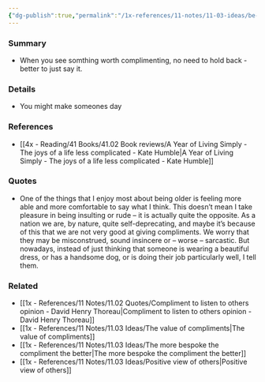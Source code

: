 ```yaml
---
{"dg-publish":true,"permalink":"/1x-references/11-notes/11-03-ideas/be-comfortable-giving-compliments/","title":"Be comfortable giving compliments","created":"2024-08-13T10:21:03.897+03:00","updated":"2024-08-16T20:51:02.994+03:00"}
---
```



### Summary
- When you see somthing worth complimenting, no need to hold back - better to just say it.

### Details
- You might make someones day

### References
- [[4x - Reading/41 Books/41.02 Book reviews/A Year of Living Simply - The joys of a life less complicated - Kate Humble\|A Year of Living Simply - The joys of a life less complicated - Kate Humble]]

### Quotes
- One of the things that I enjoy most about being older is feeling more able and more comfortable to say what I think. This doesn’t mean I take pleasure in being insulting or rude – it is actually quite the opposite. As a nation we are, by nature, quite self-deprecating, and maybe it’s because of this that we are not very good at giving compliments. We worry that they may be misconstrued, sound insincere or – worse – sarcastic. But nowadays, instead of just thinking that someone is wearing a beautiful dress, or has a handsome dog, or is doing their job particularly well, I tell them.

### Related
- [[1x - References/11 Notes/11.02 Quotes/Compliment to listen to others opinion - David Henry Thoreau\|Compliment to listen to others opinion - David Henry Thoreau]]
- [[1x - References/11 Notes/11.03 Ideas/The value of compliments\|The value of compliments]]
- [[1x - References/11 Notes/11.03 Ideas/The more bespoke the compliment the better\|The more bespoke the compliment the better]]
- [[1x - References/11 Notes/11.03 Ideas/Positive view of others\|Positive view of others]]
